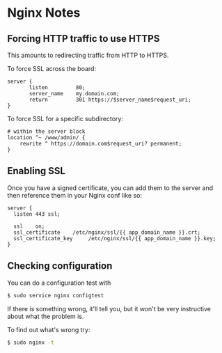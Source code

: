 # Nginx Notes

## Forcing HTTP traffic to use HTTPS

This amounts to redirecting traffic from HTTP to HTTPS.

To force SSL across the board:

```nginx
server {
       listen         80;
       server_name    my.domain.com;
       return         301 https://$server_name$request_uri;
}
```

To force SSL for a specific subdirectory:

```nginx
# within the server block
location ^~ /www/admin/ {
    rewrite ^ https://domain.com$request_uri? permanent;
}
```

## Enabling SSL

Once you have a signed certificate, you can add them to the server and then reference them in your Nginx conf like so:

```nginx
server {
  listen 443 ssl;

  ssl    on;
  ssl_certificate    /etc/nginx/ssl/{{ app_domain_name }}.crt;
  ssl_certificate_key     /etc/nginx/ssl/{{ app_domain_name }}.key;
}
```

## Checking configuration

You can do a configuration test with 

```bash
$ sudo service nginx configtest
```

If there is something wrong, it'll tell you, but it won't be very instructive about what the problem is.

To find out what's wrong try:

```bash
$ sudo nginx -t
```
